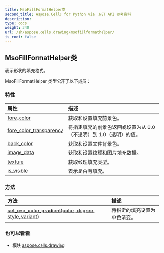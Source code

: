 ```yaml
---
title: MsoFillFormatHelper类
second_title: Aspose.Cells for Python via .NET API 参考资料
description:
type: docs
weight: 340
url: /zh/aspose.cells.drawing/msofillformathelper/
is_root: false
---
```

## MsoFillFormatHelper类
表示形状的填充格式。



MsoFillFormatHelper 类型公开了以下成员：

### 特性
|属性|描述|
| :- | :- |
| [fore_color](/cells/python-net/zh/aspose.cells.drawing/msofillformathelper/fore_color) |获取和设置填充前景色。|
| [fore_color_transparency](/cells/python-net/zh/aspose.cells.drawing/msofillformathelper/fore_color_transparency) |将指定填充的前景色返回或设置为从 0.0（不透明）到 1.0（透明）的值。|
| [back_color](/cells/python-net/zh/aspose.cells.drawing/msofillformathelper/back_color) |获取和设置文件背景色。|
| [image_data](/cells/python-net/zh/aspose.cells.drawing/msofillformathelper/image_data) |获取和设置纹理和图片填充数据。|
| [texture](/cells/python-net/zh/aspose.cells.drawing/msofillformathelper/texture) |获取纹理填充类型。|
| [is_visible](/cells/python-net/zh/aspose.cells.drawing/msofillformathelper/is_visible) |表示是否有填充。|


### 方法
|方法|描述|
| :- | :- |
| [set_one_color_gradient(color, degree, style, variant)](/cells/python-net/zh/aspose.cells.drawing/msofillformathelper/set_one_color_gradient/#aspose.pydrawing.Color-float-GradientStyleType-int) |将指定的填充设置为单色渐变。|



### 也可以看看
* 模块 [aspose.cells.drawing](..)
